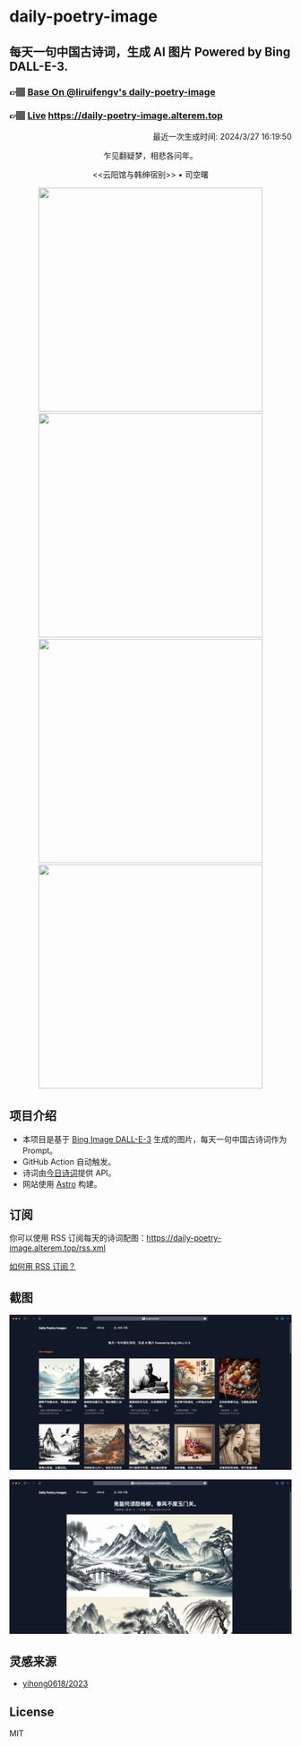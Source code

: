
# daily-poetry-image

## 每天一句中国古诗词，生成 AI 图片 Powered by Bing DALL-E-3.

### 👉🏽 [Base On @liruifengv's daily-poetry-image](https://github.com/liruifengv/daily-poetry-image)

### 👉🏽 [Live](https://daily-poetry-image.alterem.top/) https://daily-poetry-image.alterem.top

<p align="right">
  最近一次生成时间: 2024/3/27 16:19:50
</p>
<p align="center">
乍见翻疑梦，相悲各问年。
</p>
<p align="center">
<<云阳馆与韩绅宿别>> • 司空曙
</p>
<p align="center">
<img src="https://tse4.mm.bing.net/th/id/OIG2.Y6khgmILVblB4B6V2qhd" height="400" width="400" />
<img src="https://tse3.mm.bing.net/th/id/OIG2.6i_mGj535scmCmwwvnDm" height="400" width="400" />
<img src="https://tse2.mm.bing.net/th/id/OIG2._0f5_j1kOozO2tfFqbi8" height="400" width="400" />
<img src="https://tse1.mm.bing.net/th/id/OIG2.ElIUHBG0J4Yfgb.G2mbG" height="400" width="400" />
</p>

## 项目介绍

-   本项目是基于 [Bing Image DALL-E-3](https://www.bing.com/images/create) 生成的图片，每天一句中国古诗词作为 Prompt。
-   GitHub Action 自动触发。
-   诗词由[今日诗词](https://www.jinrishici.com/)提供 API。
-   网站使用 [Astro](https://astro.build) 构建。

## 订阅

你可以使用 RSS 订阅每天的诗词配图：https://daily-poetry-image.alterem.top/rss.xml

[如何用 RSS 订阅？](https://zhuanlan.zhihu.com/p/55026716)

## 截图

![图片列表](./screenshots/Snipaste_2023-12-28_21-00-26.png)

![图片详情](./screenshots/Snipaste_2023-12-28_21-00-53.png)

## 灵感来源

-   [yihong0618/2023](https://github.com/yihong0618/2023)

## License

MIT
